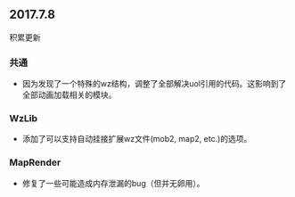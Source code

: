 ﻿## 2017.7.8
积累更新

### 共通
- 因为发现了一个特殊的wz结构，调整了全部解决uol引用的代码。这影响到了全部动画加载相关的模块。

### WzLib
- 添加了可以支持自动挂接扩展wz文件(mob2, map2, etc.)的选项。

### MapRender
- 修复了一些可能造成内存泄漏的bug（但并无卵用）。